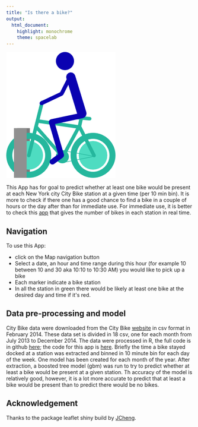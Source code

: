 ```yaml
---
title: "Is there a bike?"
output:
  html_document:
    highlight: monochrome
    theme: spacelab
---
```



![Bike](bike.png)


This App has for goal to predict whether at least one bike would be present at each New York city City Bike station at a given time (per 10 min bin). It is more to check if there one has a good chance to find a bike in a couple of hours or the day after than for immediate use. For immediate use, it is better to check this [app](http://glimmer.rstudio.com/ramnathv/BikeShare/) that gives the number of bikes in each station in real time.

## Navigation

To use this App:
* click on the Map navigation button
* Select a date, an hour and time range during this hour (for example  10 between 10 and 30 aka 10:10 to 10:30 AM) you would like to pick up a bike
* Each marker indicate a bike station
* In all the station in green there would be likely at least one bike at the desired day and time if it's red.

## Data pre-processing and model

City Bike data were downloaded from the City Bike [website](http://www.citibikenyc.com/system-data) in csv format in February 2014. These data set is divided in 18 csv, one for each month from July 2013 to December 2014.
The data were processed in R, the full code is in github [here](https://github.com/slardeux/cityBike); the code for this app is [here](https://github.com/slardeux/citybike-app). Briefly the time a bike stayed docked at a station was extracted and binned in  10 minute bin for each day of the week. One model has been created for each month of the year.
After extraction, a boosted tree model (gbm) was run to try to predict whether at least a bike would be present at a given station.
Th accuracy of the model is relatively good, however, it is a lot more accurate to predict that at least a bike would be present than to predict there would be no bikes.

## Acknowledgement

Thanks to the package leaflet shiny build by [JCheng](https://github.com/jcheng5/leaflet-shiny/tree/master/).



